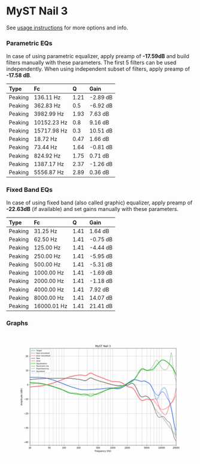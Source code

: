 # MyST Nail 3
See [usage instructions](https://github.com/jaakkopasanen/AutoEq#usage) for more options and info.

### Parametric EQs
In case of using parametric equalizer, apply preamp of **-17.59dB** and build filters manually
with these parameters. The first 5 filters can be used independently.
When using independent subset of filters, apply preamp of **-17.58 dB**.

| Type    | Fc          |    Q | Gain     |
|:--------|:------------|:-----|:---------|
| Peaking | 136.11 Hz   | 1.21 | -2.89 dB |
| Peaking | 362.83 Hz   | 0.5  | -6.92 dB |
| Peaking | 3982.99 Hz  | 1.93 | 7.63 dB  |
| Peaking | 10152.23 Hz | 0.8  | 9.16 dB  |
| Peaking | 15717.98 Hz | 0.3  | 10.51 dB |
| Peaking | 18.72 Hz    | 0.47 | 1.66 dB  |
| Peaking | 73.44 Hz    | 1.64 | -0.81 dB |
| Peaking | 824.92 Hz   | 1.75 | 0.71 dB  |
| Peaking | 1387.17 Hz  | 2.37 | -1.26 dB |
| Peaking | 5556.87 Hz  | 2.89 | 0.36 dB  |

### Fixed Band EQs
In case of using fixed band (also called graphic) equalizer, apply preamp of **-22.63dB**
(if available) and set gains manually with these parameters.

| Type    | Fc          |    Q | Gain     |
|:--------|:------------|:-----|:---------|
| Peaking | 31.25 Hz    | 1.41 | 1.64 dB  |
| Peaking | 62.50 Hz    | 1.41 | -0.75 dB |
| Peaking | 125.00 Hz   | 1.41 | -4.44 dB |
| Peaking | 250.00 Hz   | 1.41 | -5.95 dB |
| Peaking | 500.00 Hz   | 1.41 | -5.31 dB |
| Peaking | 1000.00 Hz  | 1.41 | -1.69 dB |
| Peaking | 2000.00 Hz  | 1.41 | -1.18 dB |
| Peaking | 4000.00 Hz  | 1.41 | 7.92 dB  |
| Peaking | 8000.00 Hz  | 1.41 | 14.07 dB |
| Peaking | 16000.01 Hz | 1.41 | 21.41 dB |

### Graphs
![](./MyST%20Nail%203.png)